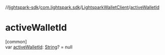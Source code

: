 //[lightspark-sdk](../../../index.md)/[com.lightspark.sdk](../index.md)/[LightsparkWalletClient](index.md)/[activeWalletId](active-wallet-id.md)

# activeWalletId

[common]\
var [activeWalletId](active-wallet-id.md): [String](https://kotlinlang.org/api/latest/jvm/stdlib/kotlin/-string/index.html)? = null
